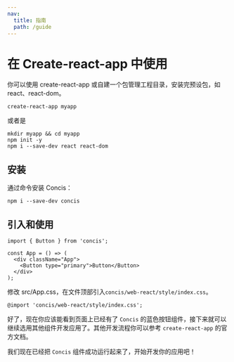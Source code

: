 ```yaml
---
nav:
  title: 指南
  path: /guide
---
```


# 在 Create-react-app 中使用

你可以使用 create-react-app 或自建一个包管理工程目录，安装完预设包，如 react、react-dom。

```tsx pure
create-react-app myapp
```

或者是

```tsx pure
mkdir myapp && cd myapp
npm init -y
npm i --save-dev react react-dom
```

## 安装

通过命令安装 Concis：

```tsx pure
npm i --save-dev concis
```

## 引入和使用

```tsx pure
import { Button } from 'concis';

const App = () => (
  <div className="App">
    <Button type="primary">Button</Button>
  </div>
);
```

修改 src/App.css，在文件顶部引入`concis/web-react/style/index.css`。

```tsx pure
@import 'concis/web-react/style/index.css';
```

好了，现在你应该能看到页面上已经有了 `Concis` 的蓝色按钮组件，接下来就可以继续选用其他组件开发应用了。其他开发流程你可以参考 `create-react-app` 的官方文档。

我们现在已经把 `Concis` 组件成功运行起来了，开始开发你的应用吧！
